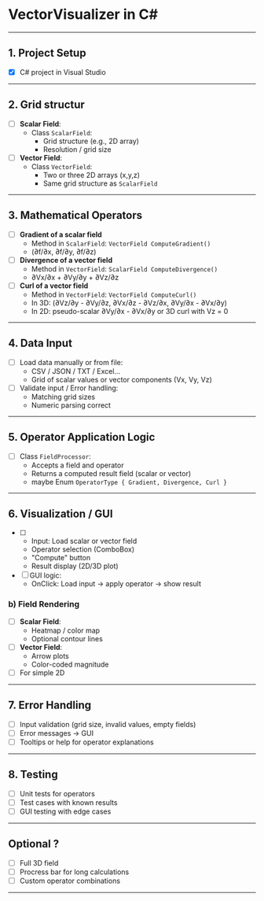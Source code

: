 # VectorVisualizer in C#

---

##  1. Project Setup
- [X] C# project in Visual Studio

---

##  2. Grid structur
- [ ] **Scalar Field**:
  - Class `ScalarField`:
    - Grid structure (e.g., 2D array)
    - Resolution / grid size
- [ ] **Vector Field**:
  - Class `VectorField`:
    - Two or three 2D arrays (x,y,z)
    - Same grid structure as `ScalarField`

---

##  3. Mathematical Operators
- [ ] **Gradient of a scalar field**
  - Method in `ScalarField`: `VectorField ComputeGradient()`
  - (∂f/∂x, ∂f/∂y, ∂f/∂z)
- [ ] **Divergence of a vector field**
  - Method in `VectorField`: `ScalarField ComputeDivergence()`
  - ∂Vx/∂x + ∂Vy/∂y + ∂Vz/∂z
- [ ] **Curl of a vector field**
  - Method in `VectorField`: `VectorField ComputeCurl()`
  - In 3D: (∂Vz/∂y - ∂Vy/∂z, ∂Vx/∂z - ∂Vz/∂x, ∂Vy/∂x - ∂Vx/∂y)
  - In 2D: pseudo-scalar ∂Vy/∂x - ∂Vx/∂y or 3D curl with Vz = 0

---

##  4. Data Input 
- [ ] Load data manually or from file:
  - CSV / JSON / TXT / Excel...
  - Grid of scalar values or vector components (Vx, Vy, Vz)
- [ ] Validate input / Error handling:
  - Matching grid sizes
  - Numeric parsing correct

---

##  5. Operator Application Logic
- [ ] Class `FieldProcessor`:
  - Accepts a field and operator
  - Returns a computed result field (scalar or vector)
  - maybe Enum `OperatorType { Gradient, Divergence, Curl }`

---

##  6. Visualization / GUI
- [ ]
  - Input: Load scalar or vector field
  - Operator selection (ComboBox)
  - "Compute" button
  - Result display (2D/3D plot)
- [ ] GUI logic:
  - OnClick: Load input -> apply operator -> show result

### b) Field Rendering
- [ ] **Scalar Field**:
  - Heatmap / color map
  - Optional contour lines
- [ ] **Vector Field**:
  - Arrow plots
  - Color-coded magnitude
- [ ] For simple 2D

---

##  7. Error Handling
- [ ] Input validation (grid size, invalid values, empty fields)
- [ ] Error messages -> GUI
- [ ] Tooltips or help for operator explanations

---

##  8. Testing
- [ ] Unit tests for operators
- [ ] Test cases with known results
- [ ] GUI testing with edge cases

---

##  Optional ?
- [ ] Full 3D field
- [ ] Procress bar for long calculations
- [ ] Custom operator combinations

---

